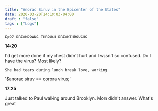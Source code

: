 ```yaml
---
title: "Anorac Siruv in the Epicenter of the States"
date: 2020-03-20T14:19:03-04:00
draft : "false"
tags : ["Logs"]
---
```


```
Ep97 BREAKDOWNS THROUGH BREAKTHROUGHS
```

<!--more-->

**14:20**

I'd get more done if my chest didn't hurt and I wasn't so confused. Do I have the virus? Most likely?


```
She had tears during lunch break love, working
```



'$anorac siruv == corona virus;'


**17:25**

Just talked to Paul walking around Brooklyn. Mom didn't answer. What's great

<!--
1 read

2 write

3 music

4 sing

5 YT Vizzies

6 P Call

7 Dance workout

8 POLIW.AT Blog

9 Archive

10 FF L&L

11 Friends & Fam

12 Love & Legacy

 -->
